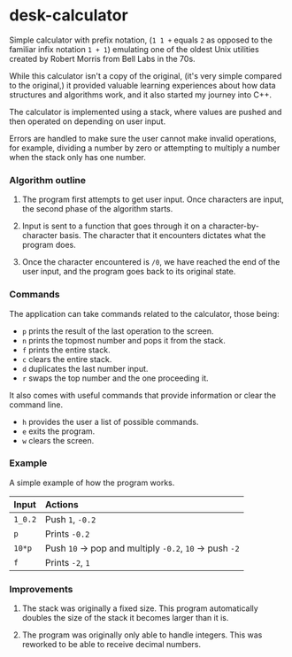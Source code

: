 # desk-calculator

Simple calculator with prefix notation, (`1 1 +` equals `2` as opposed to the familiar 
infix notation `1 + 1`) emulating one of the oldest Unix utilities created by Robert 
Morris from Bell Labs in the 70s. 

While this calculator isn't a copy of the original, (it's very simple compared to the 
original,) it provided valuable learning experiences about how data structures and 
algorithms work, and it also started my journey into C++.

The calculator is implemented using a stack, where values are pushed and then operated on 
depending on user input. 

Errors are handled to make sure the user cannot make invalid operations, for example, 
dividing a number by zero or attempting to multiply a number when the stack only has one 
number. 

### Algorithm outline

1. The program first attempts to get user input. Once characters are input, the second 
phase of the algorithm starts.
   
2. Input is sent to a function that goes through it on a character-by-character basis. 
The character that it encounters dictates what the program does.
   
3. Once the character encountered is `/0`, we have reached the end of the user input, and 
the program goes back to its original state.
   
### Commands

The application can take commands related to the calculator, those being: 
* `p` prints the result of the last operation to the screen.
* `n` prints the topmost number and pops it from the stack.
* `f` prints the entire stack.
* `c` clears the entire stack.
* `d` duplicates the last number input.
* `r` swaps the top number and the one proceeding it. 

It also comes with useful commands that provide information or clear the command line.
* `h` provides the user a list of possible commands.
* `e` exits the program.
* `w` clears the screen.

### Example

A simple example of how the program works. 

| Input   | Actions                                                 |
| :------ | :------------------------------------------------------ |
| `1_0.2` | Push `1`, `-0.2`                                        |
| `p`     | Prints `-0.2`                                           |
| `10*p`  | Push `10` -> pop and multiply `-0.2`, `10` -> push `-2` |
| `f`     | Prints `-2`, `1`                                        |

### Improvements

1. The stack was originally a fixed size. This program automatically doubles the size 
   of the stack it becomes larger than it is.
    
2. The program was originally only able to handle integers. This was reworked to be 
   able to receive decimal numbers. 
